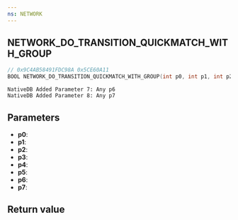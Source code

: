 ```yaml
---
ns: NETWORK
---
```

## NETWORK_DO_TRANSITION_QUICKMATCH_WITH_GROUP

```c
// 0x9C4AB58491FDC98A 0x5CE60A11
BOOL NETWORK_DO_TRANSITION_QUICKMATCH_WITH_GROUP(int p0, int p1, int p2, int p3, Any* p4, int p5, int p6, int p7);
```

```
NativeDB Added Parameter 7: Any p6
NativeDB Added Parameter 8: Any p7
```

## Parameters
* **p0**: 
* **p1**: 
* **p2**: 
* **p3**: 
* **p4**: 
* **p5**: 
* **p6**: 
* **p7**: 


## Return value
